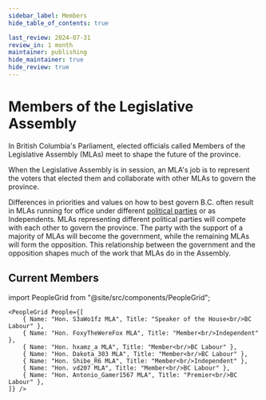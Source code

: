 ```yaml
---
sidebar_label: Members
hide_table_of_contents: true

last_review: 2024-07-31
review_in: 1 month
maintainer: publishing
hide_maintainer: true
hide_review: true
---
```


# Members of the Legislative Assembly

In British Columbia's Parliament, elected officials called Members of the Legislative Assembly (MLAs) meet to shape the future of the province.

When the Legislative Assembly is in session, an MLA's job is to represent the voters that elected them and collaborate with other MLAs to govern the province.

Differences in priorities and values on how to best govern B.C. often result in MLAs running for office under different [political parties](/elections#political-parties) or as Independents. MLAs representing different political parties will compete with each other to govern the province. The party with the support of a majority of MLAs will become the government, while the remaining MLAs will form the opposition. This relationship between the government and the opposition shapes much of the work that MLAs do in the Assembly.

## Current Members

import PeopleGrid from "@site/src/components/PeopleGrid";

    <PeopleGrid People={[
        { Name: "Hon. S3aWo1fz MLA", Title: "Speaker of the House<br/>BC Labour" },
        { Name: "Hon. FoxyTheWereFox MLA", Title: "Member<br/>Independent" },
        { Name: "Hon. hxamz_a MLA", Title: "Member<br/>BC Labour" },
        { Name: "Hon. Dakota_303 MLA", Title: "Member<br/>BC Labour" },
        { Name: "Hon. Shibe_R6 MLA", Title: "Member<br/>Independent" },
        { Name: "Hon. vd207 MLA", Title: "Member<br/>BC Labour" },
        { Name: "Hon. Antonio_Gamer1567 MLA", Title: "Premier<br/>BC Labour" },
    ]} />
